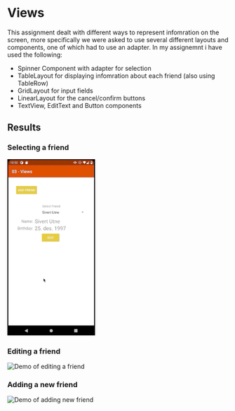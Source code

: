 # Views
This assignment dealt with different ways to represent infomration on the screen, more specifically we were asked to use several different layouts and components, one of which had to use an adapter. In my assignemnt i have used the following:
 - Spinner Component with adapter for selection
 - TableLayout for displaying infomration about each friend (also using TableRow)
 - GridLayout for input fields
 - LinearLayout for the cancel/confirm buttons
 - TextView, EditText and Button components

 ## Results
 ### Selecting a friend
 <img src="./images/selection.gif" alt="Demo of selection" width=200/>

 ### Editing a friend
 <img src="./images/edit.gif" alt="Demo of editing a friend" width=200/>

 ### Adding a new friend
  <img src="./images/add.gif" alt="Demo of adding new friend" width=200/>
